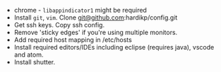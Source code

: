 * chrome - `libappindicator1` might be required
* Install `git`, `vim`. Clone git@github.com:hardikp/config.git
* Get ssh keys. Copy ssh config.
* Remove 'sticky edges' if you're using multiple monitors.
* Add required host mapping in /etc/hosts
* Install required editors/IDEs including eclipse (requires java), vscode and atom.
* Install shutter.
